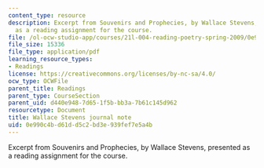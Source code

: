 ```yaml
---
content_type: resource
description: Excerpt from Souvenirs and Prophecies, by Wallace Stevens, presented
  as a reading assignment for the course.
file: /ol-ocw-studio-app/courses/21l-004-reading-poetry-spring-2009/0e990c4bd61dd5c2bd3e939fef7e5a4b_MIT21l_004s09_read04_stevens.pdf
file_size: 15336
file_type: application/pdf
learning_resource_types:
- Readings
license: https://creativecommons.org/licenses/by-nc-sa/4.0/
ocw_type: OCWFile
parent_title: Readings
parent_type: CourseSection
parent_uid: d440e948-7d65-1f5b-bb3a-7b61c145d962
resourcetype: Document
title: Wallace Stevens journal note
uid: 0e990c4b-d61d-d5c2-bd3e-939fef7e5a4b
---
```

Excerpt from Souvenirs and Prophecies, by Wallace Stevens, presented as a reading assignment for the course.